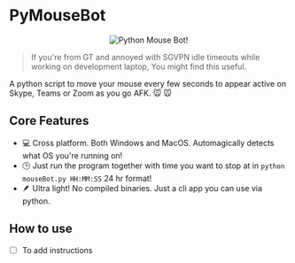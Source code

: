 # PyMouseBot

<!-- ```console
 ______          ______                            ______             
(_____ \        |  ___ \                          (____  \       _    
 _____) )   _   | | _ | | ___  _   _  ___  ____    ____)  ) ___ | |_  
|  ____/ | | |  | || || |/ _ \| | | |/___)/ _  )  |  __  ( / _ \|  _) 
| |    | |_| |  | || || | |_| | |_| |___ ( (/ /   | |__)  ) |_| | |__ 
|_|     \__  |  |_||_||_|\___/ \____(___/ \____)  |______/ \___/ \___)
       (____/                                                         
                                          
                +-+-+-+-+-+-+-+ +-+-+ +-+-+-+-+-+-+-+-+
                |p|o|w|e|r|e|d| |b|y| |r|o|o|t|w|a|r|e|
                +-+-+-+-+-+-+-+ +-+-+ +-+-+-+-+-+-+-+-+
``` -->
<p align="center">
  <img src="./mouseascii.png" alt="Python Mouse Bot!"/>
</p>

> If you're from GT and annoyed with SGVPN idle timeouts while working on development laptop, You might find this useful.

A python script to move your mouse every few seconds to appear active on Skype, Teams or Zoom as you go AFK. 🐭 🐭

## Core Features

- 💻 Cross platform. Both Windows and MacOS. Automagically detects what OS you're running on!
- 🕒 Just run the program together with time you want to stop at in `python mouseBot.py HH:MM:SS` 24 hr format!
- 🪶 Ultra light! No compiled binaries. Just a cli app you can use via python.

## How to use

- [ ] To add instructions
